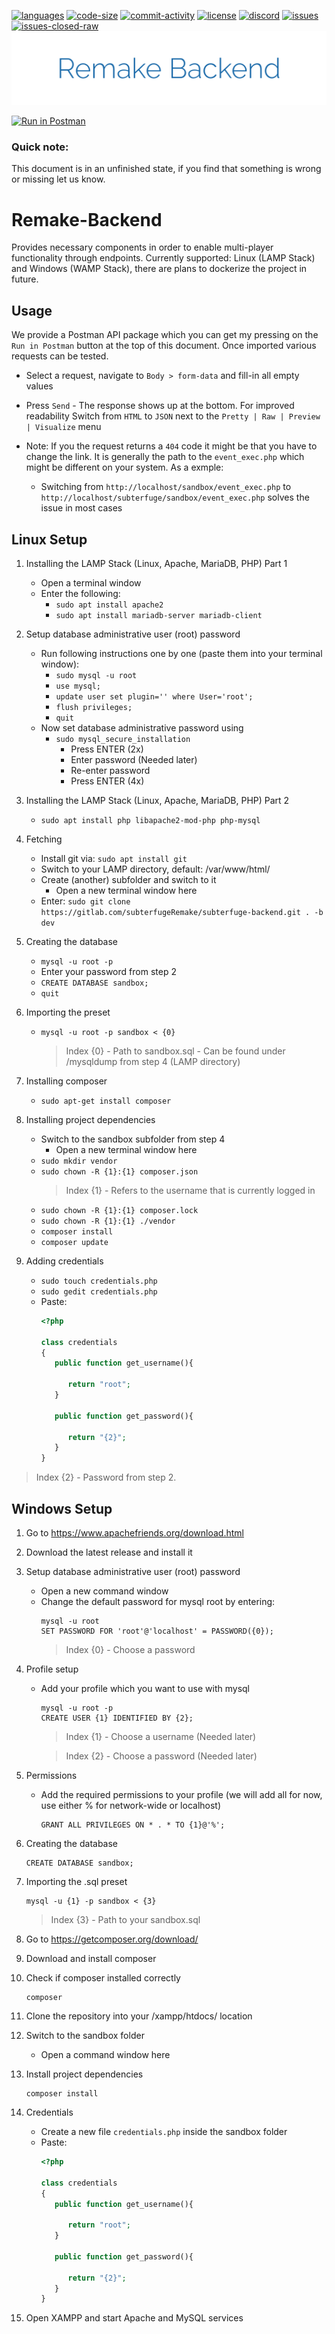 [![languages](https://img.shields.io/github/languages/top/Subterfuge-Revived/Remake-Backend)]()
[![code-size](https://img.shields.io/github/languages/code-size/Subterfuge-Revived/Remake-Backend)]()
[![commit-activity](https://img.shields.io/github/commit-activity/y/Subterfuge-Revived/Remake-Backend)](https://github.com/Subterfuge-Revived/Remake-Backend/pulse/yearly)
[![license](https://img.shields.io/github/license/Subterfuge-Revived/Remake-Backend)](LICENSE)
[![discord](https://img.shields.io/discord/617149385196961792)](https://discord.gg/GNk7Xw4)
[![issues](https://img.shields.io/github/issues/Subterfuge-Revived/Remake-Backend)](https://github.com/Subterfuge-Revived/Remake-Backend/issues?q=is%3Aopen)
[![issues-closed-raw](https://img.shields.io/github/issues-closed/Subterfuge-Revived/Remake-Backend)](https://github.com/Subterfuge-Revived/Remake-Backend/issues?q=is%3Aclosed+)
[![Banner](banner.png)]()

[![Run in Postman](https://run.pstmn.io/button.svg)](https://app.getpostman.com/run-collection/832fc79f1e130e713524)
### Quick note:

This document is in an unfinished state, if you find that something is wrong or missing let us know.

# Remake-Backend

Provides necessary components in order to enable multi-player functionality through endpoints. Currently supported: Linux 
(LAMP Stack) and Windows (WAMP Stack), there are plans to dockerize the project in future.

## Usage

We provide a Postman API package which you can get my pressing on the `Run in Postman` button at the top of this 
document. Once imported various requests can be tested. 
 - Select a request, navigate to `Body > form-data` and fill-in all empty values
 - Press `Send` - The response shows up at the bottom. For improved readability Switch from `HTML` to `JSON` next
 to the `Pretty | Raw | Preview | Visualize` menu
 
 - Note: If you the request returns a `404` code it might be that you have to change the link. It is generally the path 
 to the `event_exec.php` which might be different on your system.
 As a exmple:
    - Switching from `http://localhost/sandbox/event_exec.php` to `http://localhost/subterfuge/sandbox/event_exec.php`
    solves the issue in most cases

## Linux Setup

1. Installing the LAMP Stack (Linux, Apache, MariaDB, PHP) Part 1

   - Open a terminal window
   - Enter the following: 
     - `sudo apt install apache2`
     - `sudo apt install mariadb-server mariadb-client`
     
2. Setup database administrative user (root) password
   - Run following instructions one by one (paste them into your terminal window):
     - `sudo mysql -u root`
     - `use mysql;`
     - `update user set plugin='' where User='root';`
     - `flush privileges;`
     - `quit`
   - Now set database administrative password using
     - `sudo mysql_secure_installation`
        - Press ENTER (2x)
        - Enter password (Needed later)
        - Re-enter password
        - Press ENTER (4x)
        
3. Installing the LAMP Stack (Linux, Apache, MariaDB, PHP) Part 2
   - `sudo apt install php libapache2-mod-php php-mysql`
     
4. Fetching
   - Install git via: `sudo apt install git`
   - Switch to your LAMP directory, default: /var/www/html/
   - Create (another) subfolder and switch to it
     - Open a new terminal window  here
   - Enter: `sudo git clone https://gitlab.com/subterfugeRemake/subterfuge-backend.git . -b dev`
     
5. Creating the database
   - `mysql -u root -p`
   - Enter your password from step 2
   - `CREATE DATABASE sandbox;`
   - `quit`
     
6. Importing the preset
   - `mysql -u root -p sandbox < {0}`
     > Index {0} - Path to sandbox.sql - Can be found under /mysqldump from step 4 (LAMP directory)
   
7. Installing composer
   - `sudo apt-get install composer`
   
8. Installing project dependencies
   - Switch to the sandbox subfolder from step 4
     - Open a new terminal window here
   - `sudo mkdir vendor`
   - `sudo chown -R {1}:{1} composer.json` 
     > Index {1} - Refers to the username that is currently logged in
   - `sudo chown -R {1}:{1} composer.lock`
   - `sudo chown -R {1}:{1} ./vendor`
   - `composer install`
   - `composer update`
   
9. Adding credentials
   - `sudo touch credentials.php`
   - `sudo gedit credentials.php`
   - Paste:
        ```php
        <?php
        
        class credentials
        {
           public function get_username(){
        
              return "root";
           }
        
           public function get_password(){
        
              return "{2}";
           }
        }
        ```
> Index {2} - Password from step 2.

## Windows Setup

1. Go to https://www.apachefriends.org/download.html

2. Download the latest release and install it

3. Setup database administrative user (root) password
   - Open a new command window
   - Change the default password for mysql root by entering:
        ```
        mysql -u root
        SET PASSWORD FOR 'root'@'localhost' = PASSWORD({0});
        ```
        > Index {0} - Choose a password

4. Profile setup 
   - Add your profile which you want to use with mysql
        ```
        mysql -u root -p
        CREATE USER {1} IDENTIFIED BY {2};
        ```
        > Index {1} - Choose a username (Needed later)
                                                                                                                                                                   
        > Index {2} - Choose a password (Needed later)                                                                                                                                                           

5. Permissions
   - Add the required permissions to your profile (we will add all for now, use either % for network-wide or localhost)
        ```
        GRANT ALL PRIVILEGES ON * . * TO {1}@'%';
        ```
        
6. Creating the database
    ```
    CREATE DATABASE sandbox;
    ```

7. Importing the .sql preset
    ```
    mysql -u {1} -p sandbox < {3}
    ```
    > Index {3} - Path to your sandbox.sql 

8. Go to https://getcomposer.org/download/

9. Download and install composer

10. Check if composer installed correctly
    ```
    composer
    ```
11. Clone the repository into your /xampp/htdocs/ location

12. Switch to the sandbox folder
    - Open a command window here
    
13. Install project dependencies
    ```
    composer install
    ```
    
14. Credentials
    - Create a new file `credentials.php` inside the sandbox folder
    - Paste:
        ```php
        <?php
        
        class credentials
        {
           public function get_username(){
        
              return "root";
           }
        
           public function get_password(){
        
              return "{2}";
           }
        }
         ```

15. Open XAMPP and start Apache and MySQL services